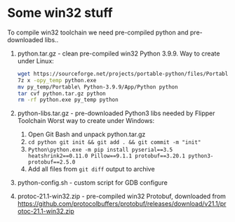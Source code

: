 # Some win32 stuff

To compile win32 toolchain we need pre-compiled python and pre-downloaded libs..

1. python.tar.gz - clean pre-compiled win32 Python 3.9.9.
    Way to create under Linux:
    ```bash
    wget https://sourceforge.net/projects/portable-python/files/Portable%20Python%203.9/Portable%20Python-3.9.9.exe -O python.exe
    7z x -opy_temp python.exe
    mv py_temp/Portable\ Python-3.9.9/App/Python python
    tar cvf python.tar.gz python
    rm -rf python.exe py_temp python
    ```
2. python-libs.tar.gz - pre-downloaded Python3 libs needed by Flipper Toolchain
    Worst way to create under Windows:
    1. Open Git Bash and unpack python.tar.gz
    2. `cd python git init && git add . && git commit -m "init"`
    3. `Python\python.exe -m pip install pyserial==3.5 heatshrink2==0.11.0 Pillow==9.1.1 protobuf==3.20.1 python3-protobuf==2.5.0`
    4. Add all files from `git diff` output to archive

3. python-config.sh - custom script for GDB configure
4. protoc-21.1-win32.zip - pre-compiled win32 Protobuf, downloaded from https://github.com/protocolbuffers/protobuf/releases/download/v21.1/protoc-21.1-win32.zip
